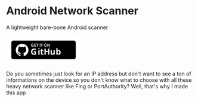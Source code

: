 # Android Network Scanner
A lightweight bare-bone Android scanner

<a href="https://github.com/Victor-Bo/android-network-scanner/releases/latest"><img width="200px" src=".readme/get-it-on-github.svg"></a>

Do you sometimes just look for an IP address but don't want to see a ton of informations on the device so you don't know what to choose with all these heavy network scanner like Fing or PortAuthority? Well, that's why I made this app

